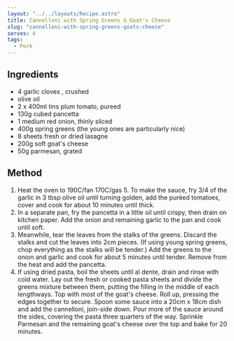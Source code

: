 ```yaml
---
layout: "../../layouts/Recipe.astro"
title: Cannelloni with Spring Greens & Goat's Cheese
slug: "cannelloni-with-spring-greens-goats-cheese"
serves: 4
tags:
  - Pork
---
```


## Ingredients

- 4 garlic cloves , crushed
- olive oil
- 2 x 400ml tins plum tomato, pureed
- 130g cubed pancetta
- 1 medium red onion, thinly sliced
- 400g spring greens (the young ones are particularly nice)
- 8 sheets fresh or dried lasagne
- 200g soft goat's cheese
- 50g parmesan, grated

## Method

1. Heat the oven to 190C/fan 170C/gas 5. To make the sauce, fry 3/4 of the garlic in 3 tbsp olive oil until turning golden, add the puréed tomatoes, cover and cook for about 10 minutes until thick.
1. In a separate pan, fry the pancetta in a little oil until crispy, then drain on kitchen paper. Add the onion and remaining garlic to the pan and cook until soft.
1. Meanwhile, tear the leaves from the stalks of the greens. Discard the stalks and cut the leaves into 2cm pieces. (If using young spring greens, chop everything as the stalks will be tender.) Add the greens to the onion and garlic and cook for about 5 minutes until tender. Remove from the heat and add the pancetta.
1. If using dried pasta, boil the sheets until al dente, drain and rinse with cold water. Lay out the fresh or cooked pasta sheets and divide the greens mixture between them, putting the filling in the middle of each lengthways. Top with most of the goat's cheese. Roll up, pressing the edges together to secure. Spoon some sauce into a 20cm x 18cm dish and add the cannelloni, join-side down. Pour more of the sauce around the sides, covering the pasta three quarters of the way. Sprinkle Parmesan and the remaining goat's cheese over the top and bake for 20 minutes.